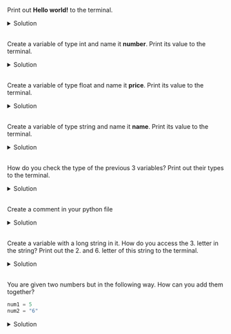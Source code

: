 Print out **Hello world!** to the terminal.
<details>
<summary>Solution</summary>

```python
print("Hello world!")
```

</details>
<br/>

Create a variable of type int and name it **number**. Print its value to the terminal.
<details>
<summary>Solution</summary>

```python
number = 5
print(number)
```

</details>
<br/>

Create a variable of type float and name it **price**. Print its value to the terminal.
<details>
<summary>Solution</summary>

```python
price = 5.99
print(price)
```

</details>
<br/>

Create a variable of type string and name it **name**. Print its value to the terminal.
<details>
<summary>Solution</summary>

```python
name = "John Doe"
print(name)
```

</details>
<br/>

How do you check the type of the previous 3 variables? Print out their types to the terminal.
<details>
<summary>Solution</summary>

```python
print(type(number))
print(type(price))
print(type(name))
```

</details>
<br/>

Create a comment in your python file
<details>
<summary>Solution</summary>

```python
# My first comment
```

</details>
<br/>

Create a variable with a long string in it. How do you access the 3. letter in the string? Print out the 2. and 6. letter of this string to the terminal.
<details>
<summary>Solution</summary>

```python
my_long_string = "This is a very long sentence"
print("The 2nd letter of the string is", my_long_string[1])
print("The 6th letter of the string is", my_long_string[5])
```

</details>
<br/>

You are given two numbers but in the following way. How can you add them together?

```python
num1 = 5
num2 = "6"
```

<details>
<summary>Solution</summary>

```python
num1 = 5
num2 = "6"
result = num1 + int(num2)
print(result)
```

</details>
<br/>